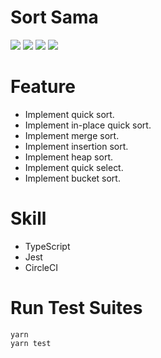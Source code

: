 # Sort Sama

![](coverage/badge-branches.svg)
![](coverage/badge-functions.svg)
![](coverage/badge-lines.svg)
![](coverage/badge-statements.svg)

# Feature

- Implement quick sort.
- Implement in-place quick sort.
- Implement merge sort.
- Implement insertion sort.
- Implement heap sort.
- Implement quick select.
- Implement bucket sort.

# Skill

- TypeScript
- Jest
- CircleCI

# Run Test Suites

```
yarn
yarn test
```